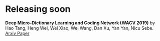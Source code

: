 # Releasing soon

**Deep Micro-Dictionary Learning and Coding Network (WACV 2019)** 
by Hao Tang, Heng Wei, Wei Xiao, Wei Wang, Dan Xu, Yan Yan, Nicu Sebe. [Arxiv Paper](https://arxiv.org/abs/1809.04185)





